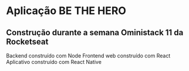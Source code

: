 # Aplicação BE THE HERO

## Construção durante a semana Oministack 11 da Rocketseat

Backend construído com Node
Frontend web construído com React
Aplicativo construído com React Native
